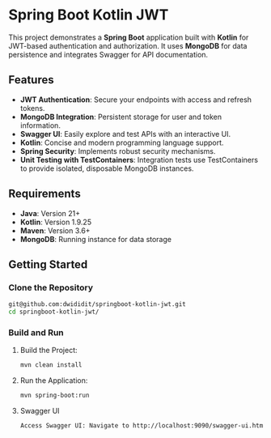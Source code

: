 # Spring Boot Kotlin JWT

This project demonstrates a **Spring Boot** application built with **Kotlin** for JWT-based authentication and authorization. It uses **MongoDB** for data persistence and integrates Swagger for API documentation.


## Features

- **JWT Authentication**: Secure your endpoints with access and refresh tokens.
- **MongoDB Integration**: Persistent storage for user and token information.
- **Swagger UI**: Easily explore and test APIs with an interactive UI.
- **Kotlin**: Concise and modern programming language support.
- **Spring Security**: Implements robust security mechanisms.
- **Unit Testing with TestContainers**: Integration tests use TestContainers to provide isolated, disposable MongoDB instances.

## Requirements

- **Java**: Version 21+
- **Kotlin**: Version 1.9.25
- **Maven**: Version 3.6+
- **MongoDB**: Running instance for data storage


## Getting Started

### Clone the Repository

```bash
git@github.com:dwididit/springboot-kotlin-jwt.git
cd springboot-kotlin-jwt/
```

### Build and Run
1. Build the Project:
    ```bash
    mvn clean install
    ```
2. Run the Application:
    ```bash
    mvn spring-boot:run
    ```
3. Swagger UI
    ```bash
    Access Swagger UI: Navigate to http://localhost:9090/swagger-ui.html
    ```

